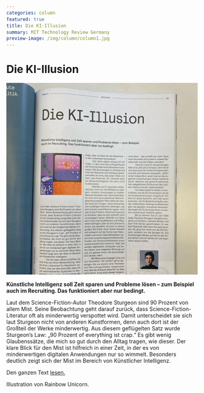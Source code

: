 ```yaml
---
categories: column
featured: true
title: Die KI-Illusion 
summary: MIT Technology Review Germany
preview-image: /img/column/column1.jpg
---
```


# Die KI-Illusion

![](/img/column/mag1.jpg)

<b> Künstliche Intelligenz soll Zeit sparen und Probleme lösen – zum Beispiel auch im Recruiting. Das funktioniert aber nur bedingt.</b>

<p>Laut dem Science-Fiction-Autor Theodore Sturgeon sind 90 Prozent von allem Mist. Seine Beobachtung geht darauf zurück, dass Science-Fiction-Literatur oft als minderwertig verspottet wird. Damit unterscheidet sie sich laut Sturgeon nicht von anderen Kunstformen, denn auch dort ist der Großteil der Werke minderwertig. Aus diesem geflügelten Satz wurde Sturgeon’s Law: „90 Prozent of everything ist crap.“ Es gibt wenig Glaubenssätze, die mich so gut durch den Alltag tragen, wie dieser. Der klare Blick für den Mist ist hilfreich in einer Zeit, in der es von minderwertigen digitalen Anwendungen nur so wimmelt. Besonders deutlich zeigt sich der Mist im Bereich von Künstlicher Intelligenz. </p>
Den ganzen Text <a href="https://www.heise.de/select/tr/2022/3/2205611494434761643">lesen.</a>

Illustration von Rainbow Unicorn.
